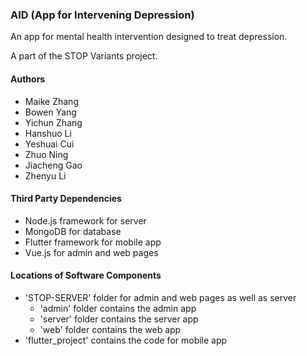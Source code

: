 ### AID (App for Intervening Depression)
An app for mental health intervention designed to treat depression.

A part of the STOP Variants project.

#### Authors
- Maike Zhang
- Bowen Yang
- Yichun Zhang
- Hanshuo Li
- Yeshuai Cui
- Zhuo Ning
- Jiacheng Gao
- Zhenyu Li

#### Third Party Dependencies
- Node.js framework for server
- MongoDB for database
- Flutter framework for mobile app
- Vue.js for admin and web pages

#### Locations of Software Components
- 'STOP-SERVER' folder for admin and web pages as well as server
  - 'admin' folder contains the admin app
  - 'server' folder contains the server app
  - 'web' folder contains the web app
- 'flutter_project' contains the code for mobile app
